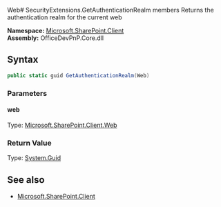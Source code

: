 Web# SecurityExtensions.GetAuthenticationRealm members
Returns the authentication realm for the current web  

**Namespace:** [Microsoft.SharePoint.Client](Microsoft.SharePoint.Client.md)  
**Assembly:** OfficeDevPnP.Core.dll  
## Syntax
```C#
public static guid GetAuthenticationRealm(Web)
```
### Parameters
#### web
Type: [Microsoft.SharePoint.Client.Web](Microsoft.SharePoint.Client.Web.md) 
#### 
### Return Value
Type: [System.Guid](System.Guid.md)
## See also
- [Microsoft.SharePoint.Client](Microsoft.SharePoint.Client.md)
